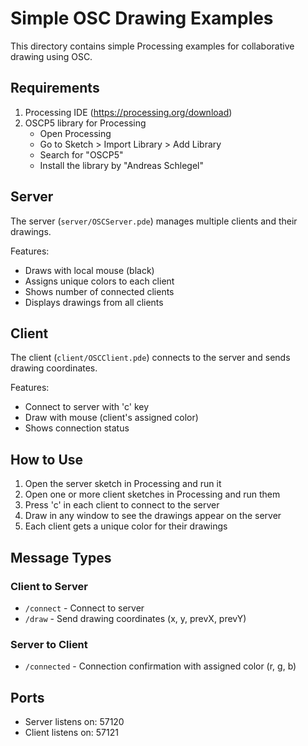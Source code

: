 # Simple OSC Drawing Examples

This directory contains simple Processing examples for collaborative drawing using OSC.

## Requirements

1. Processing IDE (https://processing.org/download)
2. OSCP5 library for Processing
   - Open Processing
   - Go to Sketch > Import Library > Add Library
   - Search for "OSCP5"
   - Install the library by "Andreas Schlegel"

## Server

The server (`server/OSCServer.pde`) manages multiple clients and their drawings.

Features:
- Draws with local mouse (black)
- Assigns unique colors to each client
- Shows number of connected clients
- Displays drawings from all clients

## Client

The client (`client/OSCClient.pde`) connects to the server and sends drawing coordinates.

Features:
- Connect to server with 'c' key
- Draw with mouse (client's assigned color)
- Shows connection status

## How to Use

1. Open the server sketch in Processing and run it
2. Open one or more client sketches in Processing and run them
3. Press 'c' in each client to connect to the server
4. Draw in any window to see the drawings appear on the server
5. Each client gets a unique color for their drawings

## Message Types

### Client to Server
- `/connect` - Connect to server
- `/draw` - Send drawing coordinates (x, y, prevX, prevY)

### Server to Client
- `/connected` - Connection confirmation with assigned color (r, g, b)

## Ports
- Server listens on: 57120
- Client listens on: 57121 